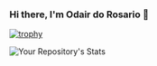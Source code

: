### Hi there, I'm Odair do Rosario 👋

[![trophy](https://github-profile-trophy.vercel.app/?username=OdairRosario)](https://github.com/odairrosario)

![Your Repository's Stats](https://github-readme-stats.vercel.app/api?username=OdairRosario&show_icons=true)
